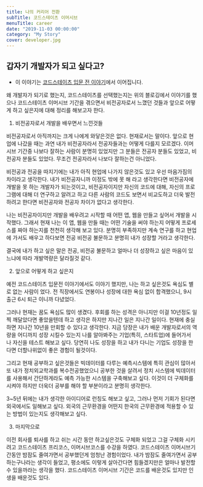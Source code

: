 ```yaml
---
title: 나의 커리어 전환
subTitle: 코드스테이츠 이머시브
menuTitle: career
date: "2019-11-03 00:00:00"
category: "My Story"
cover: developer.jpg
---
```


## 갑자기 개발자가 되고 싶다고?

- 이 이야기는 [코드스테이츠 입문 전 이야기](https://upatisariputa.netlify.com/secondblog/)에서 이어집니다.

왜 개발자가 되기로 했는지, 코드스테이츠를 선택했는지는 위의 블로깅에서 이야기를 했으나 코드스테이츠 이머시브 기간을 겪으면서 비전공자로서 느꼈던 것들과 앞으로 어떻게 하고 싶은지에 대해 정리를 해보고자 한다.

1. 비전공자로서 개발을 배우면서 느낀것들

비전공자로서 아직까지는 크게 나에게 와닿은것은 없다. 현재로서는 말이다. 앞으로 현업에 나갔을 때는 과연 내가 비전공자라서 전공자들과는 어떻게 다를지 모르겠다. 이머시브 기간중 나보다 잘하는 사람이 분명히 있었지만 그 분들은 전공자 분들도 있었고, 비전공자 분들도 있었다. 무조건 전공자라서 나보다 잘하는건 아니었다. 

비전공과 전공을 따지기에는 내가 아직 현업에 나가지 않은것도 있고 우선 마음가짐의 차이라고 생각한다. 내가 비전공자니까 이정도 밖에 못 해 라고 생각한다면 비전공자에 개발을 못 하는 개발자가 되는것이고, 비전공자이지만 자신의 코드에 대해, 자신의 프로그램에 대해 더 연구하고 알려고 하고 다른 사람의 코드도 보면서 비교도하고 더욱 발전하려고 한다면 비전공자와 전공자 차이가 없다고 생각한다.

나는 비전공자이지만 개발을 배우려고 시작할 때 어떤 앱, 웹을 만들고 싶어서 개발을 시작했다. 그래서 현재 나는 이 앱, 웹을 만들 때는 어떤 기술을 써야 하는지 어떻게 프로세스를 짜야 하는지를 천천히 생각해 보고 있다. 분명히 부족하지만 계속 연구를 하고 현업에 가서도 배우고 하다보면 전공 비전공 불문하고 분명히 내가 성장할 거라고 생각한다.

결국에 내가 하고 싶은 말은 전공, 비전공 불문하고 얼마나 더 성장하고 싶은 마음이 있느냐에 따라 개발역량은 달라질것 같다.

2. 앞으로 어떻게 하고 싶은지

예전 코드스테이츠 입문전 이야기에서도 이야기 했지만, 나는 하고 싶은것도 욕심도 별로 없는 사람이 었다. 전 직장에서도 연봉이나 성장에 대한 욕심 없이 합격했으니, 9시 출근 6시 퇴근 이니까 다녔었다.

그러나 현재는 꿈도 욕심도 많이 생겼다. 후회를 하는 성격은 아니지만 이걸 10년정도 일찍 깨달았다면 좋았을텐데 하고 생각은 하지만 지나간 일은 지나간 일이다. 현재에 충실하면 지나간 10년을 만회할 수 있다고 생각한다. 지금 당장은 내가 배운 개발자로서의 역량을 어디까지 성장 시킬수 있는지 나를 알아봐주는 기업(특히, 스타트업)에 들어가서 나 자신을 테스트 해보고 싶다. 당연히 나도 성장을 하고 내가 다니는 기업도 성장을 한다면 더할나위없이 좋은 경험이 될것이다. 

그리고 현재 공부하고 싶은것들은 빅데이터를 다루는 예측시스템에 특히 관심이 많아서 또 내가 정치외교학과를 복수전공했었으니 공부한 것을 살려서 정치 시스템에 빅데이터를 사용해서 간단하게라도 예측 가능한 시스템을 구축해보고 싶다. 이것이 더 구체화를 시켜야 하지만 더욱더 공부를 해야 할 부분이라고 분명히 생각한다.

3~5년 뒤에는 내가 생각한 아이디어로 런칭도 해보고 싶고, 그러나 먼저 기회가 된다면 외국에서도 일해보고 싶다. 외국의 근무환경을 어떤지 한국의 근무환경에 적용할 수 있는 방법이 있는지도 생각해보고 싶다. 

3. 마지막으로

이전 회사를 퇴사를 하고 쉬는 시간 동안 하고싶은것도 구체화 되었고 그걸 구체화 시키려고 코드스테이츠 프리코스, 이머시브코스를 수강을 하였다. 코드스테이츠 이머시브기간동안 밤잠도 줄여가면서 공부했던게 엄청난 경험이었다. 내가 밤잠도 줄여가면서 공부 하는구나라는 생각이 들었고, 평소에도 이렇게 살아간다면 힘들겠지만은 얼마나 발전할 수 있을까라는 생각을 했다. 코드스테이츠 이머시브 기간은 코드를 배운것도 있지만 인생을 배운것도 있다.